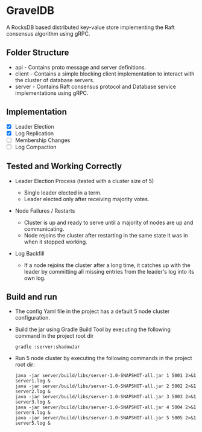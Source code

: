 # GravelDB
A RocksDB based distributed key-value store implementing the Raft consensus algorithm using gRPC.

## Folder Structure

- api - Contains proto message and server definitions.
- client - Contains a simple blocking client implementation to interact with the cluster of database servers.
- server - Contains Raft consensus protocol and Database service implementations using gRPC.

## Implementation

- [x] Leader Election
- [x] Log Replication
- [ ] Membership Changes
- [ ] Log Compaction

## Tested and Working Correctly

- Leader Election Process (tested with a cluster size of 5)
  - Single leader elected in a term.
  - Leader elected only after receiving majority votes.

- Node Failures / Restarts
  - Cluster is up and ready to serve until a majority of nodes are up and communicating.
  - Node rejoins the cluster after restarting in the same state it was in when it stopped working.

- Log Backfill
  - If a node rejoins the cluster after a long time, it catches up with the leader by committing all missing entries from the leader's log into its own log.

## Build and run

- The config Yaml file in the project has a default 5 node cluster configuration.
- Build the jar using Gradle Build Tool by executing the following command in the project root dir

  ```
  gradle :server:shadowJar
  ```

- Run 5 node cluster by executing the following commands in the project root dir:

  ```
  java -jar server/build/libs/server-1.0-SNAPSHOT-all.jar 1 5001 2>&1 server1.log &
  java -jar server/build/libs/server-1.0-SNAPSHOT-all.jar 2 5002 2>&1 server2.log &
  java -jar server/build/libs/server-1.0-SNAPSHOT-all.jar 3 5003 2>&1 server3.log &
  java -jar server/build/libs/server-1.0-SNAPSHOT-all.jar 4 5004 2>&1 server4.log &
  java -jar server/build/libs/server-1.0-SNAPSHOT-all.jar 5 5005 2>&1 server5.log &
  ```
  
